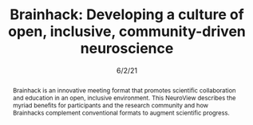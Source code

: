 ---
title: "Brainhack: Developing a culture of open, inclusive, community-driven neuroscience"

date: 6/2/21
authors_string: Rémi Gau, Stephanie Noble, Katja Heuer, Katherine Bottenhorn, Isil Bilgin, Yu-Fang Yang, Julia Huntenburg, Johanna Bayer, Richard Bethlehem, Shawn Rhoads, Christoph Vogelbacher, Valentina Borghesani, Elizabeth Levitis, Hao-Ting Wang, Sofie Van Den Bossche, Xenia Kobeleva, Jon Legarreta, Samuel Guay, Selim Atay, Gael Varoquaux, Dorien Huijser, Malin Sandström, Peer Herholz, Samuel Nastase, AmanPreet Badhwar, Guillaume Dumas, Simon Schwab, Stefano Moia, Michael Dayan, Yasmine Bassil, Paula Brooks, Matteo Mancini, James Shine, David O’Connor, Xihe Xie, Davide Poggiali, Patrick Friedrich, Anibal Heinsfeld, Lydia Riedl, Roberto Toro, Cesar Caballero-Gaudes, Anders Eklund, Kelly Garner, Christopher Nolan, Damion Demeter, Fernando Barrios, Junaid Merchant, Elizabeth McDevitt, Robert Oostenveld, Cameron Craddock, Ariel Rokem, Andrew Doyle, Satrajit Ghosh, Aki Nikolaidis, Olivia Stanley, Eneko Uruñuela, Nasim Anousheh, Aurina Arnatkeviciute, Guillaume Auzias, Dipankar Bachar, Elise Bannier, Ruggero Basanisi, Arshitha Basavaraj, Marco Bedini, Pierre Bellec, Austin Benn, Kathryn Berluti, Steffen Bollmann, Saskia Bollmann, Claire Bradley, Jesse Brown, Augusto Buchweitz, Patrick Callahan, Micaela Chan, Bramsh Chandio, Theresa Cheng, Sidhant Chopra, Ai Chung, Thomas Close, Etienne Combrisson, Giorgia Cona, Todd Constable, Claire Cury, Kamalaker Dadi, Pablo Damasceno, Samir Das, Fabrizio Fallani, Krista DeStasio, Erin Dickie, Lena Dorfschmidt, Eugene Duff, Elizabeth Dupre, Sarah Dziura, Nathalia Esper, Oscar Esteban, Shreyas Fadnavis, Guillaume Flandin, Jessica Flannery, John Flournoy, Stephanie Forkel, Alexandre Franco, Saampras Ganesan, Siyuan Gao, José Alanis, Eleftherios Garyfallidis, Tristan Glatard, Enrico Glerean, Javier Gonzalez-Castillo, Cassandra van Praag, Abigail Greene, Geetika Gupta, Catherine Hahn, Yaroslav Halchenko, Daniel Handwerker, Thomas Hartmann, Valérie Hayot-Sasson, Stephan Heunis, Felix Hoffstaedter, Daniela Hohmann, Corey Horien, Horea-Ioan Ioanas, Alexandru Iordan, Chao Jiang, Michael Joseph, Jason Kai, Agah Karakuzu, David Kennedy, Anisha Keshavan, Ali Khan, Gregory Kiar, Christiaan Klink, Vincent Koppelmans, Serge Koudoro, Angela Laird, Georg Langs, Marissa Laws, Roxane Licandro, Sook-Lei Liew, Tomislav Lipic, Krisanne Litinas, Daniel Lurie, Désirée Lussier, Christopher Madan, Lea-Theresa Mais, Sina L, J.P. Manzano-Patron, Dimitra Maoutsa, Matheus Marcon, Daniel Margulies, Giorgio Marinato, Daniele Marinazzo, Christopher Markiewicz, Camille Maumet, Felipe Meneguzzi, David Meunier, Michael Milham, Kathryn Mills, Davide Momi, Clara Moreau, Aysha Motala, Iska Moxon-Emre, Thomas Nichols, Dylan Nielson, Gustav Nilsonne, Lisa Novello, Caroline O’Brien, Emily Olafson, Lindsay Oliver, John Onofrey, Edwina Orchard, Kendra Oudyk, Patrick Park, Mahboobeh Parsapoor, Lorenzo Pasquini, Scott Peltier, Cyril Pernet, Rudolph Pienaar, Pedro Pinheiro-Chagas, Jean-Baptiste Poline, Anqi Qiu, Tiago Quendera, Laura Rice, Joscelin Rocha-Hidalgo, Saige Rutherford, Mathias Scharinger, Dustin Scheinost, Deena Shariq, Thomas Shaw, Viviana Siless, Molly Simmonite, Nikoloz Sirmpilatze, Hayli Spence, Julia Sprenger, Andrija Stajduhar, Martin Szinte, Sylvain Takerkart, Angela Tam, Link Tejavibulya, Michel de Schotten, Ina Thome, Laura da Silva, Nicolas Traut, Lucina Uddin, Antonino Vallesi, John VanMeter, Nandita Vijayakumar, Matteo Castello, Jakub Vohryzek, Jakša Vukojević, Kirstie Whitaker, Lucy Whitmore, Steve Wideman, Suzanne Witt, Hua Xie, Ting Xu, Chao-Gan Yan, Fang-Cheng Yeh, B.T. Yeo, Xi-Nian Zuo
authors:
   - Rémi Gau
   - Stephanie Noble
   - Katja Heuer
   - Katherine Bottenhorn
   - Isil Bilgin
   - Yu-Fang Yang
   - Julia Huntenburg
   - Johanna Bayer
   - Richard Bethlehem
   - Shawn Rhoads
   - Christoph Vogelbacher
   - Valentina Borghesani
   - Elizabeth Levitis
   - Hao-Ting Wang
   - Sofie Van Den Bossche
   - Xenia Kobeleva
   - Jon Legarreta
   - Samuel Guay
   - Selim Atay
   - Gael Varoquaux
   - Dorien Huijser
   - Malin Sandström
   - Peer Herholz
   - Samuel Nastase
   - AmanPreet Badhwar
   - Guillaume Dumas
   - Simon Schwab
   - Stefano Moia
   - Michael Dayan
   - Yasmine Bassil
   - Paula Brooks
   - Matteo Mancini
   - James Shine
   - David O’Connor
   - Xihe Xie
   - Davide Poggiali
   - Patrick Friedrich
   - Anibal Heinsfeld
   - Lydia Riedl
   - Roberto Toro
   - Cesar Caballero-Gaudes
   - Anders Eklund
   - Kelly Garner
   - Christopher Nolan
   - Damion Demeter
   - Fernando Barrios
   - Junaid Merchant
   - Elizabeth McDevitt
   - Robert Oostenveld
   - Cameron Craddock
   - Ariel Rokem
   - Andrew Doyle
   - Satrajit Ghosh
   - Aki Nikolaidis
   - Olivia Stanley
   - Eneko Uruñuela
   - Nasim Anousheh
   - Aurina Arnatkeviciute
   - Guillaume Auzias
   - Dipankar Bachar
   - Elise Bannier
   - Ruggero Basanisi
   - Arshitha Basavaraj
   - Marco Bedini
   - Pierre Bellec
   - Austin Benn
   - Kathryn Berluti
   - Steffen Bollmann
   - Saskia Bollmann
   - Claire Bradley
   - Jesse Brown
   - Augusto Buchweitz
   - Patrick Callahan
   - Micaela Chan
   - Bramsh Chandio
   - Theresa Cheng
   - Sidhant Chopra
   - Ai Chung
   - Thomas Close
   - Etienne Combrisson
   - Giorgia Cona
   - Todd Constable
   - Claire Cury
   - Kamalaker Dadi
   - Pablo Damasceno
   - Samir Das
   - Fabrizio Fallani
   - Krista DeStasio
   - Erin Dickie
   - Lena Dorfschmidt
   - Eugene Duff
   - Elizabeth Dupre
   - Sarah Dziura
   - Nathalia Esper
   - Oscar Esteban
   - Shreyas Fadnavis
   - Guillaume Flandin
   - Jessica Flannery
   - John Flournoy
   - Stephanie Forkel
   - Alexandre Franco
   - Saampras Ganesan
   - Siyuan Gao
   - José Alanis
   - Eleftherios Garyfallidis
   - Tristan Glatard
   - Enrico Glerean
   - Javier Gonzalez-Castillo
   - Cassandra van Praag
   - Abigail Greene
   - Geetika Gupta
   - Catherine Hahn
   - Yaroslav Halchenko
   - Daniel Handwerker
   - Thomas Hartmann
   - Valérie Hayot-Sasson
   - Stephan Heunis
   - Felix Hoffstaedter
   - Daniela Hohmann
   - Corey Horien
   - Horea-Ioan Ioanas
   - Alexandru Iordan
   - Chao Jiang
   - Michael Joseph
   - Jason Kai
   - Agah Karakuzu
   - David Kennedy
   - Anisha Keshavan
   - Ali Khan
   - Gregory Kiar
   - Christiaan Klink
   - Vincent Koppelmans
   - Serge Koudoro
   - Angela Laird
   - Georg Langs
   - Marissa Laws
   - Roxane Licandro
   - Sook-Lei Liew
   - Tomislav Lipic
   - Krisanne Litinas
   - Daniel Lurie
   - Désirée Lussier
   - Christopher Madan
   - Lea-Theresa Mais
   - Sina L
   - J.P. Manzano-Patron
   - Dimitra Maoutsa
   - Matheus Marcon
   - Daniel Margulies
   - Giorgio Marinato
   - Daniele Marinazzo
   - Christopher Markiewicz
   - Camille Maumet
   - Felipe Meneguzzi
   - David Meunier
   - Michael Milham
   - Kathryn Mills
   - Davide Momi
   - Clara Moreau
   - Aysha Motala
   - Iska Moxon-Emre
   - Thomas Nichols
   - Dylan Nielson
   - Gustav Nilsonne
   - Lisa Novello
   - Caroline O’Brien
   - Emily Olafson
   - Lindsay Oliver
   - John Onofrey
   - Edwina Orchard
   - Kendra Oudyk
   - Patrick Park
   - Mahboobeh Parsapoor
   - Lorenzo Pasquini
   - Scott Peltier
   - Cyril Pernet
   - Rudolph Pienaar
   - Pedro Pinheiro-Chagas
   - Jean-Baptiste Poline
   - Anqi Qiu
   - Tiago Quendera
   - Laura Rice
   - Joscelin Rocha-Hidalgo
   - Saige Rutherford
   - Mathias Scharinger
   - Dustin Scheinost
   - Deena Shariq
   - Thomas Shaw
   - Viviana Siless
   - Molly Simmonite
   - Nikoloz Sirmpilatze
   - Hayli Spence
   - Julia Sprenger
   - Andrija Stajduhar
   - Martin Szinte
   - Sylvain Takerkart
   - Angela Tam
   - Link Tejavibulya
   - Michel de Schotten
   - Ina Thome
   - Laura da Silva
   - Nicolas Traut
   - Lucina Uddin
   - Antonino Vallesi
   - John VanMeter
   - Nandita Vijayakumar
   - Matteo Castello
   - Jakub Vohryzek
   - Jakša Vukojević
   - Kirstie Whitaker
   - Lucy Whitmore
   - Steve Wideman
   - Suzanne Witt
   - Hua Xie
   - Ting Xu
   - Chao-Gan Yan
   - Fang-Cheng Yeh
   - B.T. Yeo
   - Xi-Nian Zuo
author_ids:
   - javier_gonzalezcastillo
   - dan_handwerker
journal: 'Neuron'
volume: 109.0
issue: 11.0
pages: 1769-1775
book_title: ''
publisher: ''
isbn: 
abstract: 'Brainhack is an innovative meeting format that promotes scientific collaboration and education in an open, inclusive environment. This NeuroView describes the myriad benefits for participants and the research community and how Brainhacks complement conventional formats to augment scientific progress.'
project_id: education
paper_url: https://www.cell.com/neuron/fulltext/S0896-6273(21)00231-2
doi: 10.1016/j.neuron.2021.04.001
data_loc: ''
code_loc: ''
file: '/assets/publications/'
file_name: ''
type: journal_article
pub_str: 'Neuron (6/2/) 109 (11)1769-1775'
layout: publication 
---